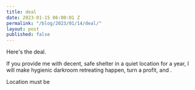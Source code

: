 ```yaml
---
title: deal
date: 2023-01-15 06:00:01 Z
permalink: "/blog/2023/01/14/deal/"
layout: post
published: false
---
```


Here's the deal. 

If you provide me with decent, safe shelter in a quiet location for a year, I will make hygienic darkroom retreating happen, turn a profit, and .

Location must be 

